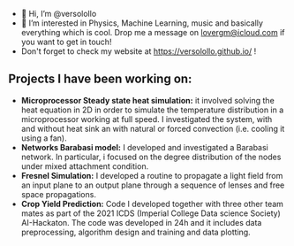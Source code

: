 - 👋 Hi, I’m @versolollo
- 👀 I’m interested in Physics, Machine Learning, music and basically everything which is cool. Drop me a message on lovergm@icloud.com if you want to get in touch!
- Don't forget to check my website at https://versolollo.github.io/ !

## Projects I have been working on:

- **Microprocessor Steady state heat simulation:** it involved solving the heat equation in 2D in order to simulate the temperature distribution in a microprocessor working at full speed. I investigated the system, with and without heat sink an with natural or forced convection (i.e. cooling it using a fan).
- **Networks Barabasi model:** I developed and investigated a Barabasi network. In particular, i focused on the degree distribution of the nodes under mixed attachment condition.
- **Fresnel Simulation:** I developed a routine to propagate a light field from an input plane to an output plane through a sequence of lenses and free space propagations.
- **Crop Yield Prediction:** Code I developed together with three other team mates as part of the 2021 ICDS (Imperial College Data science Society) AI-Hackaton. The code was developed in 24h and it includes data preprocessing, algorithm design and training and data plotting.

<!---
versolollo/versolollo is a ✨ special ✨ repository because its `README.md` (this file) appears on your GitHub profile.
You can click the Preview link to take a look at your changes.
--->
